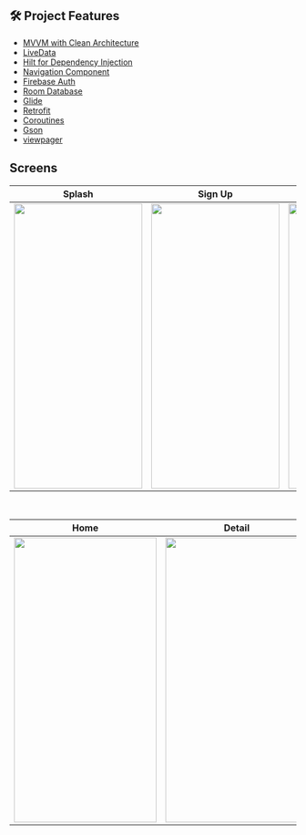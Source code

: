 
  ## 🛠 Project Features
 
- [MVVM with Clean Architecture](https://www.toptal.com/android/android-apps-mvvm-with-clean-architecture)
- [LiveData](https://developer.android.com/topic/libraries/architecture/livedata)
- [Hilt for Dependency Injection](https://developer.android.com/training/dependency-injection/hilt-android)
- [Navigation Component](https://developer.android.com/guide/navigation/navigation-getting-started)
- [Firebase Auth](https://firebase.google.com/docs/auth)
- [Room Database](https://developer.android.com/training/data-storage/room)
- [Glide](https://github.com/bumptech/glide)
- [Retrofit](https://square.github.io/retrofit)
- [Coroutines](https://developer.android.com/kotlin/coroutines)
- [Gson](https://github.com/google/gson)
- [viewpager](https://developer.android.com/guide/navigation/navigation-swipe-view) 


## Screens
| Splash | Sign Up | Sign In |
| ------ | ---- | ------ |
|<img src="https://user-images.githubusercontent.com/88515816/195929551-03137616-c871-4436-9a43-a1f906b85dae.mp4" width="225" height="500"/>|<img src="https://user-images.githubusercontent.com/88515816/195928782-27136603-df53-404f-8ea7-4750eeba141d.jpg" width="225" height="500"/>|<img src="https://user-images.githubusercontent.com/88515816/195928807-9b4fbb8d-8156-4078-8f5b-c1187fb0d9de.jpg" width="225" height="500"/>|

</br>

| Home | Detail |  Favorite |
| ----- | ------------ | ------------ |
|<img src="https://user-images.githubusercontent.com/88515816/176203172-6e667229-31be-4fd2-9eb4-c7a78bbb8d57.jpg" width="250" height="500"/>|<img src="https://user-images.githubusercontent.com/88515816/176203189-fcc75e79-da50-4250-9ae4-37f40d2f958e.jpg" width="250" height="500"/>|<img src="https://user-images.githubusercontent.com/88515816/176203200-351f1bad-8d6e-49e6-b339-513269012008.jpg" width="250" height="500"/>|

